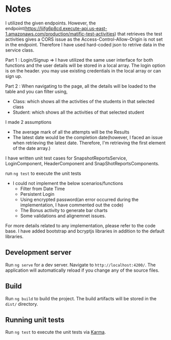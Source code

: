 # Notes

I utilized the given endpoints. However, the endpoint(https://ljifg6p8cd.execute-api.us-east-1.amazonaws.com/production/matific-test-activities) that retrieves the test activities gives a CORS issue as the Access-Control-Allow-Origin is not set in the endpoint. Therefore I have used hard-coded json to retrive data in the service class.

Part 1 : Login/Signup => I have utilized the same user interface for both functions and the user details will be stored in a local array. The login option is on the header. you may use existing credentials in the local array or can sign up.

Part 2 : When navigating to the page, all the details will be loaded to the table and you can filter using, 
- Class: which shows all the activities of the students in that selected class 
- Student: which shows all the activities of that selected student

I made 2 assumptions 
-  The average mark of all the attempts will be the Results 
-  The latest date would be the completion date(however, I faced an issue when retrieving the latest date. Therefore, I'm retrieving the first element of the date array.)

I have written unit test cases for SnapshotReportsService, LoginComponent, HeaderComponent and SnapShotReportsComponents.

run `ng test` to execute the unit tests

- I could not implement the below scenarios/functions 
    - Filter from Date Time 
    - Persistent Login 
    - Using encrypted password(an error occurred during the implementation, I have commented out the code) 
    - The Bonus activity to generate bar charts 
    - Some validations and alignemnet issues.

For more details related to any implementation, please refer to the code base.
I have added bootstrap and bcryptjs libraries in addition to the default libraries.

## Development server

Run `ng serve` for a dev server. Navigate to `http://localhost:4200/`. The application will automatically reload if you change any of the source files.

## Build

Run `ng build` to build the project. The build artifacts will be stored in the `dist/` directory.

## Running unit tests

Run `ng test` to execute the unit tests via [Karma](https://karma-runner.github.io).
